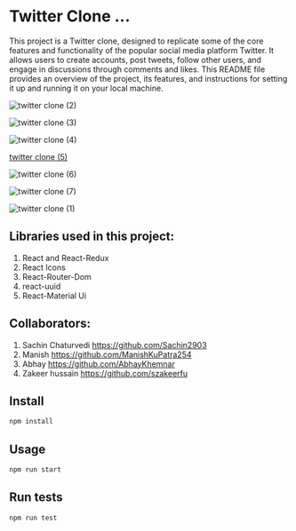 # Twitter Clone ... 
This project is a Twitter clone, designed to replicate some of the core features and functionality of the popular social media platform Twitter. It allows users to create accounts, post tweets, follow other users, and engage in discussions through comments and likes. This README file provides an overview of the project, its features, and instructions for setting it up and running it on your local machine.



![twitter clone (2)](https://github.com/Sachin2903/Twitter_clone/assets/92660783/68c17108-eee7-4696-9e38-28854279bb55)


![twitter clone (3)](https://github.com/Sachin2903/Twitter_clone/assets/92660783/904a5d64-a1b8-4216-b7fa-fac4f74c4386)


![twitter clone (4)](https://github.com/Sachin2903/Twitter_clone/assets/92660783/069497e4-9677-4eae-8d27-99f33edea992)


[twitter clone (5)](https://github.com/Sachin2903/Twitter_clone/assets/92660783/61c5036e-530c-46e4-a3c0-0657016726cb)


![twitter clone (6)](https://github.com/Sachin2903/Twitter_clone/assets/92660783/04f7c6b8-ee4f-461c-b5f2-6e8441691eca)


![twitter clone (7)](https://github.com/Sachin2903/Twitter_clone/assets/92660783/167eef4e-9319-4bed-b8cf-3cb5ea72f749)


![twitter clone (1)](https://github.com/Sachin2903/Twitter_clone/assets/92660783/c447d7d6-371a-469e-8663-efb82b6fbea2)



## Libraries used in this project:
1. React and React-Redux
2. React Icons 
3. React-Router-Dom
4. react-uuid
5. React-Material Ui

## Collaborators:
1. Sachin Chaturvedi https://github.com/Sachin2903
2. Manish https://github.com/ManishKuPatra254
3. Abhay https://github.com/AbhayKhemnar
4. Zakeer hussain https://github.com/szakeerfu



## Install

```sh
npm install
```


## Usage

```sh
npm run start
```

## Run tests

```sh
npm run test
```
